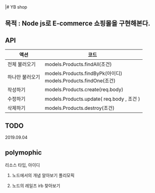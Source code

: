 |# YB shop

## 목적 : Node js로 E-commerce 쇼핑몰을 구현해본다.

## API
|액션|코드|
|---|---|
|전체 불러오기|models.Products.findAll(조건)|
|하나만 불러오기|models.Products.findByPk(아이디)<br/>models.Products.findOne(조건)|
|작성하기|models.Products.create(req.body)|
|수정하기|models.Products.update( req.body , 조건 )|
|삭제하기|models.Products.destroy(조건)|


## TODO
2019.09.04

polymophic
---
리소스 타입, 아이디

1. 노드에서의 개념 알아보기 폴리모픽

2. 노드의 레일즈 irb 찾아보기
